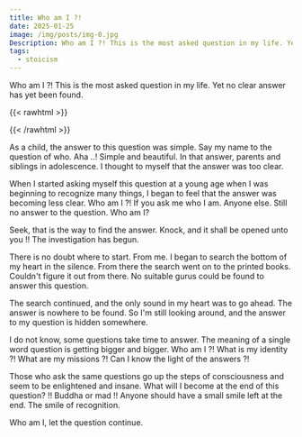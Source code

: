 ```yaml
---
title: Who am I ?!
date: 2025-01-25
image: /img/posts/img-0.jpg
Description: Who am I ?! This is the most asked question in my life. Yet no clear answer has yet been found...
tags:
  - stoicism
---
```

Who am I ?! This is the most asked question in my life. Yet no clear answer has yet been found.

{{< rawhtml >}}
<div id="calculator-container" style="font-family: var(--bs-body-font-family); text-align: center;"></div>

<script>
document.addEventListener("DOMContentLoaded", () => {
    const app = document.getElementById("calculator-container");
    if (!app) return;

    app.innerHTML = `
        <h1 style="font-weight: bold;">Calculadora de pérdida de potencia radiada por ROE</h1>
        <form id="eirpCalculatorForm" style="font-weight: normal;">
            <label for="inputPower">Potencia transmitida (P<sub>in</sub>): </label>
            <input type="number" id="inputPower" step="any" required> W<br><br>

            <label for="swr">ROE: </label>
            <input type="number" id="swr" step="any" required><br><br>

            <button type="button" id="calculateEIRPButton">Calcula</button>
        </form>

        <h2 style="font-weight: normal;">Resultado
        <p id="eirpResult" style="font-weight: bold;">La potencia radiada después de las pérdidas por ROE es de: </p></h2>
    `;

    document.getElementById("calculateEIRPButton").addEventListener("click", () => {
        const inputPower = parseFloat(document.getElementById("inputPower").value);
        const swr = parseFloat(document.getElementById("swr").value);

        if (isNaN(inputPower) || inputPower <= 0) {
            alert("Por favor, introduce una potencia válida.");
            return;
        }

        if (isNaN(swr) || swr < 1) {
            alert("Por favor, introduce una ROE válida (>= 1).");
            return;
        }

        // Calculate reflected power ratio
        const reflectionCoefficient = (swr - 1) / (swr + 1);
        const reflectedPowerRatio = reflectionCoefficient ** 2;

        // Calculate EIRP loss
        const eirpLoss = inputPower * (1 - reflectedPowerRatio);

        document.getElementById("eirpResult").innerHTML = `La potencia radiada después de las pérdidas por ROE es de: ${eirpLoss.toFixed(2)} W`;
    });
});
</script>
{{< /rawhtml >}}
  
As a child, the answer to this question was simple. Say my name to the question of who. Aha ..! Simple and beautiful. In that answer, parents and siblings in adolescence. I thought to myself that the answer was too clear. 

When I started asking myself this question at a young age when I was beginning to recognize many things, I began to feel that the answer was becoming less clear. Who am I ?! If you ask me who I am. Anyone else. Still no answer to the question. Who am I?

Seek, that is the way to find the answer. Knock, and it shall be opened unto you !! The investigation has begun. 

There is no doubt where to start. From me. I began to search the bottom of my heart in the silence. From there the search went on to the printed books. Couldn't figure it out from there. No suitable gurus could be found to answer this question.

The search continued, and the only sound in my heart was to go ahead. The answer is nowhere to be found. So I'm still looking around, and the answer to my question is hidden somewhere.

I do not know, some questions take time to answer. The meaning of a single word question is getting bigger and bigger. Who am I ?! What is my identity ?! What are my missions ?! Can I know the light of the answers ?!

Those who ask the same questions go up the steps of consciousness and seem to be enlightened and insane. What will I become at the end of this question? !! Buddha or mad !! Anyone should have a small smile left at the end. The smile of recognition.

Who am I, let the question continue. 
<!--Photo by Robert Katzki on Unsplash-->
